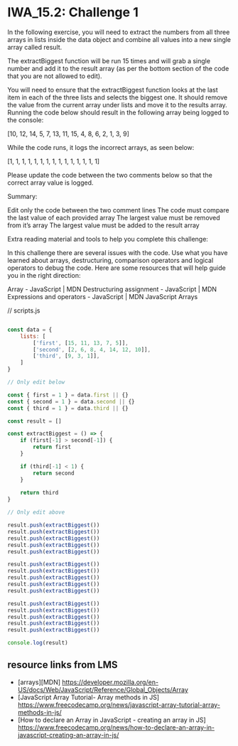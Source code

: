 # IWA_15.2: Challenge 1
In the following exercise, you will need to extract the numbers from all three arrays in lists inside the data object and combine all values into a new single array called result.

 

The extractBiggest function will be run 15 times and will grab a single number and add it to the result array (as per the bottom section of the code that you are not allowed to edit).

 

You will need to ensure that the extractBiggest function looks at the last item in each of the three lists and selects the biggest one. It should remove the value from the current array under lists and move it to the results array. Running the code below should result in the following array being logged to the console:

[10, 12, 14, 5, 7, 13, 11, 15, 4, 8, 6, 2, 1, 3, 9]

 

While the code runs, it logs the incorrect arrays, as seen below:

[1, 1, 1, 1, 1, 1, 1, 1, 1, 1, 1, 1, 1, 1, 1]

 

Please update the code between the two comments below so that the correct array value is logged.

 

Summary:

Edit only the code between the two comment lines
The code must compare the last value of each provided array
The largest value must be removed from it’s array
The largest value must be added to the result array
 

Extra reading material and tools to help you complete this challenge:
 

In this challenge there are several issues with the code. Use what you have learned about arrays, destructuring, comparison operators and logical operators to debug the code. Here are some resources that will help guide you in the right direction:

Array - JavaScript | MDN
Destructuring assignment - JavaScript | MDN
Expressions and operators - JavaScript | MDN
JavaScript Arrays
 

 

// scripts.js
``` js

const data = {
	lists: [
		['first', [15, 11, 13, 7, 5]],
		['second', [2, 6, 8, 4, 14, 12, 10]],
		['third', [9, 3, 1]],
	]
}

// Only edit below

const { first = 1 } = data.first || {}
const { second = 1 } = data.second || {}
const { third = 1 } = data.third || {}

const result = []

const extractBiggest = () => {
	if (first[-1] > second[-1]) {
		return first
	}

	if (third[-1] < 1) {
		return second
	}
	
	return third
}

// Only edit above

result.push(extractBiggest())
result.push(extractBiggest())
result.push(extractBiggest())
result.push(extractBiggest())
result.push(extractBiggest())

result.push(extractBiggest())
result.push(extractBiggest())
result.push(extractBiggest())
result.push(extractBiggest())
result.push(extractBiggest())

result.push(extractBiggest())
result.push(extractBiggest())
result.push(extractBiggest())
result.push(extractBiggest())
result.push(extractBiggest())

console.log(result)
```

## resource links from LMS
* [arrays][MDN] https://developer.mozilla.org/en-US/docs/Web/JavaScript/Reference/Global_Objects/Array
* [JavaScript Array Tutorial- Array methods in JS] https://www.freecodecamp.org/news/javascript-array-tutorial-array-methods-in-js/
* [How to declare an Array in JavaScript - creating an array in JS] https://www.freecodecamp.org/news/how-to-declare-an-array-in-javascript-creating-an-array-in-js/